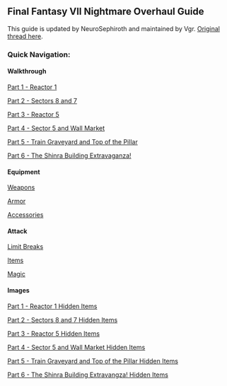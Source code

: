 ## Final Fantasy VII Nightmare Overhaul Guide

This guide is updated by NeuroSephiroth and maintained by Vgr. [Original thread here][0].

### Quick Navigation:

#### Walkthrough

[Part 1 - Reactor 1][w1]

[Part 2 - Sectors 8 and 7][w2]

[Part 3 - Reactor 5][w3]

[Part 4 - Sector 5 and Wall Market][w4]

[Part 5 - Train Graveyard and Top of the Pillar][w5]

[Part 6 - The Shinra Building Extravaganza!][w6]

#### Equipment

[Weapons][e1]

[Armor][e2]

[Accessories][e3]

#### Attack

[Limit Breaks][a1]

[Items][a2]

[Magic][a3]

#### Images

[Part 1 - Reactor 1 Hidden Items][hi1]

[Part 2 - Sectors 8 and 7 Hidden Items][hi2]

[Part 3 - Reactor 5 Hidden Items][hi3]

[Part 4 - Sector 5 and Wall Market Hidden Items][hi4]

[Part 5 - Train Graveyard and Top of the Pillar Hidden Items][hi5]

[Part 6 - The Shinra Building Extravangza! Hidden Items][hi6]

[0]: http://forums.qhimm.com/index.php?topic=15797.0
[w1]: https://github.com/Vgr255/Nightmare/blob/master/Walkthrough/Part%201%20-%20Reactor%201.md
[w2]: https://github.com/Vgr255/Nightmare/blob/master/Walkthrough/Part%202%20-%20Sectors%208%20and%207.md
[w3]: https://github.com/Vgr255/Nightmare/blob/master/Walkthrough/Part%203%20-%20Reactor%205.md
[w4]: https://github.com/Vgr255/Nightmare/blob/master/Walkthrough/Part%204%20-%20Sector%205%20and%20Wall%20Market.md
[w5]: https://github.com/Vgr255/Nightmare/blob/master/Walkthrough/Part%205%20-%20Train%20Graveyard%20and%20Top%20of%20the%20Pillar.md
[w6]: https://github.com/Vgr255/Nightmare/blob/master/Walkthrough/Part%206%20-%20The%20Shinra%20Building%20Extravaganza.md
[e1]: https://github.com/Vgr255/Nightmare/blob/master/Equipment/Weapons.md
[e2]: https://github.com/Vgr255/Nightmare/blob/master/Equipment/Armor.md
[e3]: https://github.com/Vgr255/Nightmare/blob/master/Equipment/Accessories.md
[a1]: https://github.com/Vgr255/Nightmare/blob/master/Attack/Limit%20Breaks.md
[a2]: https://github.com/Vgr255/Nightmare/blob/master/Attack/Items.md
[a3]: https://github.com/Vgr255/Nightmare/blob/master/Attack/Magic.md
[hi1]: https://github.com/Vgr255/Nightmare/issues/1
[hi2]: https://github.com/Vgr255/Nightmare/issues/2
[hi3]: https://github.com/Vgr255/Nightmare/issues/3
[hi4]: https://github.com/Vgr255/Nightmare/issues/4
[hi5]: https://github.com/Vgr255/Nightmare/issues/5
[hi6]: https://github.com/Vgr255/Nightmare/issues/6
